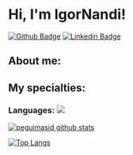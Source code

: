 # Hi, I'm IgorNandi!

[![Github Badge](https://img.shields.io/badge/-Github-000?style=flat-square&logo=Github&logoColor=white&link=https://github.com/Igornandi)](https://github.com/Igornandi)
[![Linkedin Badge](https://img.shields.io/badge/-LinkedIn-blue?style=flat-square&logo=Linkedin&logoColor=white&link=https://www.linkedin.com/in/guilhermo-masid-494677b8/)](https://www.linkedin.com/in/igor-moreira-nandi-0a258a20b/)

## About me:


## My specialties:

### Languages: <img src="https://img.shields.io/badge/Java-ED8B00?style=for-the-badge&logo=java&logoColor=white"/>

[![peguimasid github stats](https://github-readme-stats.vercel.app/api?username=Igornandi&show_icons=true&title_color=fff&icon_color=37aaff&text_color=f8f8f2&bg_color=171c24&count_private=true)](https://github.com/peguimasid)

[![Top Langs](https://github-readme-stats.vercel.app/api/top-langs/?username=Igornandi&layout=compact&title_color=fff&text_color=f8f8f2&hide=java&bg_color=171c24)](https://github.com/Igornandi)
